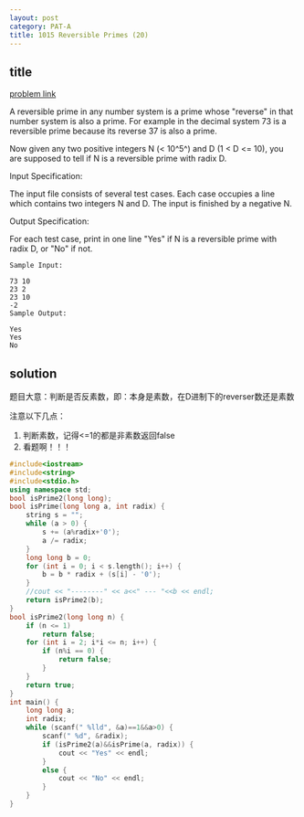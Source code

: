 ```yaml
---
layout: post
category: PAT-A
title: 1015 Reversible Primes (20)
---
```


## title
[problem link](https://pintia.cn/problem-sets/994805342720868352/problems/994805495863296000)

A reversible prime in any number system is a prime whose "reverse" in that number system is also a prime. For example in the decimal system 73 is a reversible prime because its reverse 37 is also a prime.

Now given any two positive integers N (< 10^5^) and D (1 < D <= 10), you are supposed to tell if N is a reversible prime with radix D.

Input Specification:

The input file consists of several test cases. Each case occupies a line which contains two integers N and D. The input is finished by a negative N.

Output Specification:

For each test case, print in one line "Yes" if N is a reversible prime with radix D, or "No" if not.
	
	Sample Input:
	
	73 10
	23 2
	23 10
	-2
	Sample Output:
	
	Yes
	Yes
	No

## solution
题目大意：判断是否反素数，即：本身是素数，在D进制下的reverser数还是素数

注意以下几点：

1. 判断素数，记得<=1的都是非素数返回false
2. 看题啊！！！

```c++
#include<iostream>
#include<string>
#include<stdio.h>
using namespace std;
bool isPrime2(long long);
bool isPrime(long long a, int radix) {
	string s = "";
	while (a > 0) {
		s += (a%radix+'0');
		a /= radix;
	}
	long long b = 0;
	for (int i = 0; i < s.length(); i++) {
		b = b * radix + (s[i] - '0');
	}
	//cout << "--------" << a<<" --- "<<b << endl;
	return isPrime2(b);
}
bool isPrime2(long long n) {
	if (n <= 1)
		return false;
	for (int i = 2; i*i <= n; i++) {
		if (n%i == 0) {
			return false;
		}
	}
	return true;
}
int main() {
	long long a;
	int radix;
	while (scanf(" %lld", &a)==1&&a>0) {
		scanf(" %d", &radix);
		if (isPrime2(a)&&isPrime(a, radix)) {
			cout << "Yes" << endl;
		}
		else {
			cout << "No" << endl;
		}
	}
}

```
